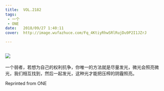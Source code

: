 ```yaml
---
title:	VOL.2182
tags:
 - 一个
 - ONE
date:	2018/09/27 1:40:11
cover:	http://image.wufazhuce.com/Fq_4KtiyRhwSRlRujDu9P2I1JZrJ

---
```

![](http://image.wufazhuce.com/Fq_4KtiyRhwSRlRujDu9P2I1JZrJ)
---

一个弱者，若想为自己的权利抗争，你唯一的方法就是尽量发光，微光会照亮微光，我们相互找到，然后一起发光，这种光才能把压榨的阴霾照亮。
 
Reprinted from ONE

